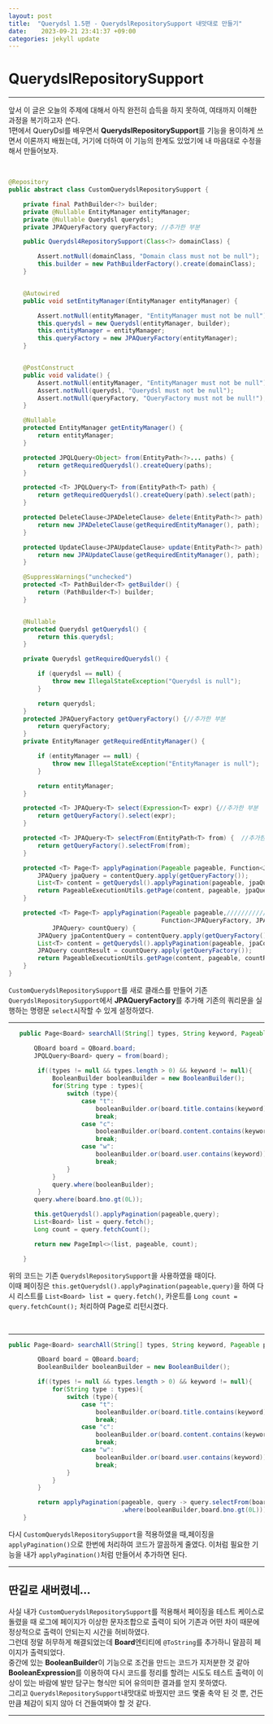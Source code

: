 ```yaml
---
layout: post
title:  "Querydsl 1.5편 - QuerydslRepositorySupport 내맛대로 만들기" 
date:    2023-09-21 23:41:37 +09:00
categories: jekyll update
---
```


QuerydslRepositorySupport
=============

---------------------------------------

앞서 이 글은 오늘의 주제에 대해서 아직 완전히 습득을 하지 못하여, 여태까지 이해한 과정을 복기하고자 쓴다.<br>
1편에서 QueryDsl를 배우면서 **QuerydslRepositorySupport**를 기능을 용이하게 쓰면서 이론까지 배웠는데, 거기에 더하여 이 기능의 한계도 있었기에 내 마음대로 수정을 해서 만들어보자.

<br>

```java
@Repository
public abstract class CustomQuerydslRepositorySupport {

    private final PathBuilder<?> builder;
    private @Nullable EntityManager entityManager;
    private @Nullable Querydsl querydsl;  
    private JPAQueryFactory queryFactory; //추가한 부분

    public Querydsl4RepositorySupport(Class<?> domainClass) {

        Assert.notNull(domainClass, "Domain class must not be null");
        this.builder = new PathBuilderFactory().create(domainClass);
    }


    @Autowired
    public void setEntityManager(EntityManager entityManager) {

        Assert.notNull(entityManager, "EntityManager must not be null");
        this.querydsl = new Querydsl(entityManager, builder);
        this.entityManager = entityManager;
        this.queryFactory = new JPAQueryFactory(entityManager);
    }


    @PostConstruct
    public void validate() {
        Assert.notNull(entityManager, "EntityManager must not be null");
        Assert.notNull(querydsl, "Querydsl must not be null");
        Assert.notNull(queryFactory, "QueryFactory must not be null!");
    }

    @Nullable
    protected EntityManager getEntityManager() {
        return entityManager;
    }

    protected JPQLQuery<Object> from(EntityPath<?>... paths) {
        return getRequiredQuerydsl().createQuery(paths);
    }

    protected <T> JPQLQuery<T> from(EntityPath<T> path) {
        return getRequiredQuerydsl().createQuery(path).select(path);
    }

    protected DeleteClause<JPADeleteClause> delete(EntityPath<?> path) {
        return new JPADeleteClause(getRequiredEntityManager(), path);
    }

    protected UpdateClause<JPAUpdateClause> update(EntityPath<?> path) {
        return new JPAUpdateClause(getRequiredEntityManager(), path);
    }

    @SuppressWarnings("unchecked")
    protected <T> PathBuilder<T> getBuilder() {
        return (PathBuilder<T>) builder;
    }


    @Nullable
    protected Querydsl getQuerydsl() {
        return this.querydsl;
    }

    private Querydsl getRequiredQuerydsl() {

        if (querydsl == null) {
            throw new IllegalStateException("Querydsl is null");
        }

        return querydsl;
    }
    protected JPAQueryFactory getQueryFactory() {//추가한 부분
        return queryFactory;                        
    }
    private EntityManager getRequiredEntityManager() {

        if (entityManager == null) {
            throw new IllegalStateException("EntityManager is null");
        }

        return entityManager;
    }

    protected <T> JPAQuery<T> select(Expression<T> expr) {//추가한 부분
        return getQueryFactory().select(expr);         
    }

    protected <T> JPAQuery<T> selectFrom(EntityPath<T> from) {  //추가한 부분
        return getQueryFactory().selectFrom(from);
    }

    protected <T> Page<T> applyPagination(Pageable pageable, Function<JPAQueryFactory, JPAQuery> contentQuery) {////////////////////////////////추가한 부분
        JPAQuery jpaQuery = contentQuery.apply(getQueryFactory());
        List<T> content = getQuerydsl().applyPagination(pageable, jpaQuery).fetch();
        return PageableExecutionUtils.getPage(content, pageable, jpaQuery::fetchCount);
    }

    protected <T> Page<T> applyPagination(Pageable pageable,////////////////////추가한 부분
                                          Function<JPAQueryFactory, JPAQuery> contentQuery, Function<JPAQueryFactory,
            JPAQuery> countQuery) {
        JPAQuery jpaContentQuery = contentQuery.apply(getQueryFactory());
        List<T> content = getQuerydsl().applyPagination(pageable, jpaContentQuery).fetch();
        JPAQuery countResult = countQuery.apply(getQueryFactory());
        return PageableExecutionUtils.getPage(content, pageable, countResult::fetchCount);
    }
}
```

```CustomQuerydslRepositorySupport```를 새로 클래스를 만들어  기존```QuerydslRepositorySupport```에서 **JPAQueryFactory**를 추가해 기존의 쿼리문을 실행하는 명령문 ```select```시작할 수 있게 설정하였다.

---------------------------------------

```java
   public Page<Board> searchAll(String[] types, String keyword, Pageable pageable){

       QBoard board = QBoard.board;
       JPQLQuery<Board> query = from(board);
     
        if((types != null && types.length > 0) && keyword != null){
            BooleanBuilder booleanBuilder = new BooleanBuilder();
            for(String type : types){
                switch (type){
                    case "t":
                        booleanBuilder.or(board.title.contains(keyword));
                        break;
                    case "c":
                        booleanBuilder.or(board.content.contains(keyword));
                        break;
                    case "w":
                        booleanBuilder.or(board.user.contains(keyword));
                        break;
                }
            }
            query.where(booleanBuilder);
        }
       query.where(board.bno.gt(0L));

       this.getQuerydsl().applyPagination(pageable,query);
       List<Board> list = query.fetch();
       Long count = query.fetchCount();

       return new PageImpl<>(list, pageable, count);

    }
```

위의 코드는 기존 ```QuerydslRepositorySupport```을 사용하였을 때이다.<br> 
이때 페이징은  ```this.getQuerydsl().applyPagination(pageable,query)```을 하여 다시 리스트를 ```List<Board> list = query.fetch()```, 카운트를 ```Long count = query.fetchCount();``` 처리하여 Page로 리턴시켰다.

<br>

---------------------------------------

```java
public Page<Board> searchAll(String[] types, String keyword, Pageable pageable){

        QBoard board = QBoard.board;
        BooleanBuilder booleanBuilder = new BooleanBuilder();

        if((types != null && types.length > 0) && keyword != null){
            for(String type : types){
                switch (type){
                    case "t":
                        booleanBuilder.or(board.title.contains(keyword));
                        break;
                    case "c":
                        booleanBuilder.or(board.content.contains(keyword));
                        break;
                    case "w":
                        booleanBuilder.or(board.user.contains(keyword));
                        break;
                }
            }
        }

        return applyPagination(pageable, query -> query.selectFrom(board)
                               .where(booleanBuilder,board.bno.gt(0L)));
    }
```

다시 ```CustomQuerydslRepositorySupport```을 적용하였을 때,페이징을  ```applyPagination()```으로 한번에 처리하여 코드가 깔끔하게 줄였다.
이처럼 필요한 기능을 내가 ```applyPagination()```처럼 만들어서 추가하면 된다.

---------------------------------------

딴길로 새버렸네...
-------------

사실 내가 ```CustomQuerydslRepositorySupport```를 적용해서 페이징을 테스트 케이스로 돌렸을 때 로그에 페이지가 이상한 문자조합으로 출력이 되어 기존과 어떤 차이 때문에 정상적으로 출력이 안되는지 시간을 허비하였다.<br>
그런데 정말 허무하게 해결되었는데 **Board**엔티티에 ```@ToString```를 추가하니 말끔히 페이지가 출력되었다.<br>
중간에 있는 **BooleanBuilder**이 기능으로 조건을 만드는 코드가 지저분한 것 같아 **BooleanExpression**를 이용하여 다시 코드를 정리를 할려는 시도도 테스트 출력이 이상이 있는 바람에  발만 담구는 형식만 되어 유의미한 결과를 얻지 못하였다. <br>
그리고 ```QuerydslRepositorySupport```내맛대로 바꿨지만 코드 몇줄 축약 된 것 뿐, 건든 만큼 체감이 되지 않아 더 건들여봐야 할 것 같다.<br>

---------------------------------------


[jekyll-docs]: https://jekyllrb.com/docs/home
[jekyll-gh]:   https://github.com/jekyll/jekyll
[jekyll-talk]: https://talk.jekyllrb.com/
